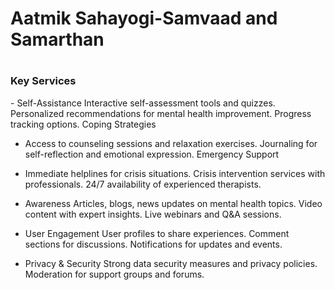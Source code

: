 <h1>Aatmik Sahayogi-Samvaad and Samarthan<h1>

<h3>Key Services</h3>
<p>
- Self-Assistance
    Interactive self-assessment tools and quizzes.
    Personalized recommendations for mental health improvement.
    Progress tracking options.
    Coping Strategies

- Access to counseling sessions and relaxation exercises.
    Journaling for self-reflection and emotional expression.
    Emergency Support

- Immediate helplines for crisis situations.
    Crisis intervention services with professionals.
    24/7 availability of experienced therapists.

- Awareness
    Articles, blogs, news updates on mental health topics.
    Video content with expert insights.
    Live webinars and Q&A sessions.
    
- User Engagement
    User profiles to share experiences.
    Comment sections for discussions.
    Notifications for updates and events.

- Privacy & Security
    Strong data security measures and privacy policies.
    Moderation for support groups and forums.
</p>